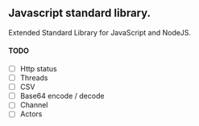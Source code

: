 ## Javascript standard library.
Extended Standard Library for JavaScript and NodeJS.


#### TODO

- [ ] Http status
- [ ] Threads
- [ ] CSV
- [ ] Base64 encode / decode
- [ ] Channel
- [ ] Actors
